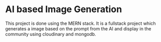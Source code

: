 # AI based Image Generation 
This project is done using the MERN stack. It is a fullstack project which generates a image based on the prompt from the AI and display in the community using cloudinary and mongodb.
